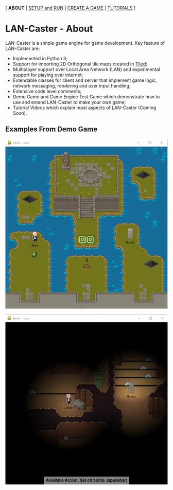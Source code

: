 [ **ABOUT** | [SETUP and RUN](SETUP.md) | [CREATE A GAME](CREATE.md) | [TUTORIALS](TUTORIALS.md) ]

# LAN-Caster - About

LAN-Caster is a simple game engine for game development. Key feature of LAN-Caster are:

  * Implemented in Python 3;
  * Support for importing 2D Orthogonal tile maps created in [Tiled](http://mapeditor.org);
  * Multiplayer support over Local Area Network (LAN) and experimental support for playing over internet;
  * Extendable classes for client and server that implement game logic, network messaging, rendering and user input handling;
  * Extensive code level comments;
  * Demo Game and Game Engine Test Game which demonstrate how to use and extend LAN-Caster to make your own game;
  * Tutorial Videos which explain most aspects of LAN-Caster (Coming Soon).

## Examples From Demo Game

![Demo Game End Map](images/demo-end.png "Demo Game End Map")

![Demo Game Under Map](images/demo-under.png "Demo Game Under Map")
